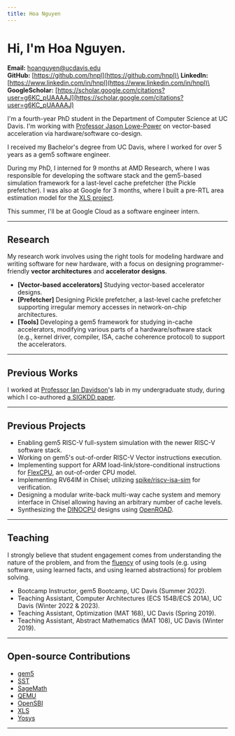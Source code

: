 ```yaml
---
title: Hoa Nguyen
---
```


# Hi, I'm Hoa Nguyen.

**Email:** hoanguyen@ucdavis.edu\
**GitHub:** [https://github.com/hnpl](https://github.com/hnpl)\
**LinkedIn:** [https://www.linkedin.com/in/hnpl](https://www.linkedin.com/in/hnpl)\
**GoogleScholar:** [https://scholar.google.com/citations?user=g6KC_pUAAAAJ](https://scholar.google.com/citations?user=g6KC_pUAAAAJ)

I'm a fourth-year PhD student in the Department of Computer Science at UC Davis.
I'm working with [Professor Jason Lowe-Power](https://arch.cs.ucdavis.edu/people/jason-lowe-power) on vector-based acceleration via hardware/software co-design.

I received my Bachelor's degree from UC Davis, where I worked for over 5 years as a gem5 software engineer.

During my PhD, I interned for 9 months at AMD Research, where I was responsible for developing the software stack and the gem5-based simulation framework for a last-level cache prefetcher (the Pickle prefetcher).
I was also at Google for 3 months, where I built a pre-RTL area estimation model for the [XLS project](https://github.com/google/xls).

This summer, I'll be at Google Cloud as a software engineer intern.

---

## Research

My research work involves using the right tools for modeling hardware and writing software for new hardware, with a focus on designing programmer-friendly **vector architectures** and **accelerator designs**.

- **[Vector-based accelerators]** Studying vector-based accelerator designs.
- **[Prefetcher]** Designing Pickle prefetcher, a last-level cache prefetcher supporting irregular memory accesses in network-on-chip architectures.
- **[Tools]** Developing a gem5 framework for studying in-cache accelerators, modifying various parts of a hardware/software stack (e.g., kernel driver, compiler, ISA, cache coherence protocol) to support the accelerators.

---

## Previous Works

I worked at [Professor Ian Davidson](https://faculty.engineering.ucdavis.edu/davidson/)'s lab in my undergraduate study, during which I co-authored [a SIGKDD paper](https://scholar.google.com/citations?view_op=view_citation&hl=en&user=g6KC_pUAAAAJ&citation_for_view=g6KC_pUAAAAJ:u5HHmVD_uO8C).

---

## Previous Projects

- Enabling gem5 RISC-V full-system simulation with the newer RISC-V software stack.
- Working on gem5's out-of-order RISC-V Vector instructions execution.
- Implementing support for ARM load-link/store-conditional instructions for [FlexCPU](https://github.com/darchr/gem5/tree/flexcpu), an out-of-order CPU model.
- Implementing RV64IM in Chisel; utilizing [spike/riscv-isa-sim](https://github.com/riscv-software-src/riscv-isa-sim) for verification.
- Designing a modular write-back multi-way cache system and memory interface in Chisel allowing having an arbitrary number of cache levels.
- Synthesizing the [DINOCPU](https://github.com/jlpteaching/dinocpu) designs using [OpenROAD](https://theopenroadproject.org/).

---

## Teaching

I strongly believe that student engagement comes from understanding the nature of the problem, and from the [fluency](https://nautil.us/how-i-rewired-my-brain-to-become-fluent-in-math-235085/) of using tools (e.g. using software, using learned facts, and using learned abstractions) for problem solving.

- Bootcamp Instructor, gem5 Bootcamp, UC Davis (Summer 2022).
- Teaching Assistant, Computer Architectures (ECS 154B/ECS 201A), UC Davis (Winter 2022 & 2023).
- Teaching Assistant, Optimization (MAT 168), UC Davis (Spring 2019).
- Teaching Assistant, Abstract Mathematics (MAT 108), UC Davis (Winter 2019).

---

## Open-source Contributions

- [gem5](https://github.com/gem5/gem5)
- [SST](https://github.com/sstsimulator)
- [SageMath](https://github.com/sagemath/sage/)
- [QEMU](https://github.com/qemu/qemu)
- [OpenSBI](https://github.com/riscv-software-src/opensbi)
- [XLS](https://github.com/google/xls)
- [Yosys](https://github.com/YosysHQ/yosys)

---
